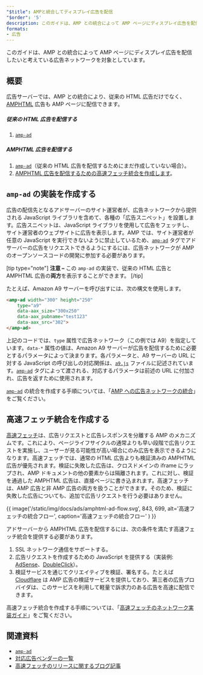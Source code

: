 ```yaml
---
"$title": AMPと統合してディスプレイ広告を配信
"$order": '5'
description: このガイドは、AMP との統合によって AMP ページにディスプレイ広告を配信したいと考えている広告ネットワークを対象としています。
formats:
- 広告
---
```


このガイドは、AMP との統合によって AMP ページにディスプレイ広告を配信したいと考えている広告ネットワークを対象としています。

## 概要

広告サーバーでは、AMP との統合により、従来の HTML 広告だけでなく、[AMPHTML](../../../documentation/guides-and-tutorials/learn/intro-to-amphtml-ads.md) 広告も AMP ページに配信できます。

##### 従来の HTML 広告を配信する

1. [`amp-ad`](../../../documentation/components/reference/amp-ad.md)

##### AMPHTML 広告を配信する

1. [`amp-ad`](../../../documentation/components/reference/amp-ad.md)（従来の HTML 広告を配信するためにまだ作成していない場合）。
2. [AMPHTML 広告を配信するための高速フェッチ統合を作成します](#creating-a-fast-fetch-integration)。

## `amp-ad` の実装を作成する <a name="creating-an-amp-ad"></a>

広告の配信先となるアドサーバーのサイト運営者が、広告ネットワークから提供される JavaScript ライブラリを含めて、各種の「広告スニペット」を設置します。広告スニペットは、JavaScript ライブラリを使用して広告をフェッチし、サイト運営者のウェブサイトに広告を表示します。AMP では、サイト運営者が任意の JavaScript を実行できないように禁止しているため、[`amp-ad`](../../../documentation/components/reference/amp-ad.md) タグでアドサーバーの広告をリクエストできるようにするには、広告ネットワークが AMP のオープンソースコードの開発に参加する必要があります。

[tip type="note"] <strong>注意 –</strong> この <a><code>amp-ad</code></a> の実装で、従来の HTML 広告と AMPHTML 広告の**両方**を表示することができます。 [/tip]

たとえば、Amazon A9 サーバーを呼び出すには、次の構文を使用します。

```html
<amp-ad width="300" height="250"
    type="a9"
    data-aax_size="300x250"
    data-aax_pubname="test123"
    data-aax_src="302">
</amp-ad>
```

上記のコードでは、`type` 属性で広告ネットワーク（この例では A9）を指定しています。`data-*` 属性の値は、Amazon A9 サーバーが広告を配信するために必要とするパラメータによって決まります。各パラメータと、A9 サーバーの URL に対する JavaScript の呼び出しの対応関係は、[`a9.js`](https://github.com/ampproject/amphtml/blob/master/ads/a9.js) ファイルに記述されています。[`amp-ad`](../../../documentation/components/reference/amp-ad.md) タグによって渡される、対応するパラメータは前述の URL に付加され、広告を返すために使用されます。

[`amp-ad`](../../../documentation/components/reference/amp-ad.md) の統合を作成する手順については、「[AMP への広告ネットワークの統合](https://github.com/ampproject/amphtml/blob/master/ads/README.md)」をご覧ください。

## 高速フェッチ統合を作成する <a name="creating-a-fast-fetch-integration"></a>

[高速フェッチ](https://blog.amp.dev/2017/08/21/even-faster-loading-ads-in-amp/)は、広告リクエストと広告レスポンスを分離する AMP のメカニズムです。これにより、ページライフサイクルの通常よりも早い段階で広告リクエストを実施し、ユーザーが見る可能性が高い場合にのみ広告を表示できるようになります。高速フェッチでは、通常の HTML 広告よりも検証済みの AMPHTML 広告が優先されます。検証に失敗した広告は、クロスドメインの iframe にラップされ、AMP ドキュメントの他の要素からは隔離されます。これに対し、検証を通過した AMPHTML 広告は、直接ページに書き込まれます。高速フェッチは、AMP 広告と非 AMP 広告の両方を扱うことができます。そのため、検証に失敗した広告についても、追加で広告リクエストを行う必要はありません。

{{ image('/static/img/docs/ads/amphtml-ad-flow.svg', 843, 699, alt='高速フェッチの統合フロー', caption='高速フェッチの統合フロー' ) }}

アドサーバーから AMPHTML 広告を配信するには、次の条件を満たす高速フェッチ統合を提供する必要があります。

1. SSL ネットワーク通信をサポートする。
2. 広告リクエストを作成するための JavaScript を提供する（実装例: [AdSense](https://github.com/ampproject/amphtml/tree/master/extensions/amp-ad-network-adsense-impl)、[DoubleClick](https://github.com/ampproject/amphtml/tree/master/extensions/amp-ad-network-doubleclick-impl)）。
3. 検証サービスを通じてクリエイティブを検証、署名する。たとえば [Cloudflare](https://blog.cloudflare.com/firebolt/) は AMP 広告の検証サービスを提供しており、第三者の広告プロバイダは、このサービスを利用して軽量で訴求力のある広告を高速に配信できます。

高速フェッチ統合を作成する手順については、「[高速フェッチのネットワーク実装ガイド](https://github.com/ampproject/amphtml/blob/master/ads/google/a4a/docs/Network-Impl-Guide.md)」をご覧ください。

## 関連資料

- [`amp-ad`](../../../documentation/components/reference/amp-ad.md)
- [対応広告ベンダーの一覧](../../../documentation/guides-and-tutorials/develop/monetization/ads_vendors.md)
- [高速フェッチのリリースに関するブログ記事](https://blog.amp.dev/2017/08/21/even-faster-loading-ads-in-amp/)
